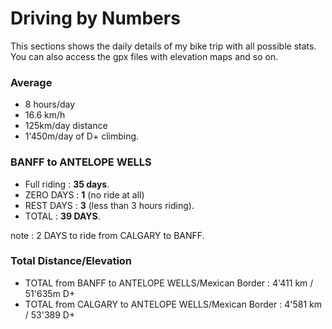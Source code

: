 # Driving by Numbers

This sections shows the daily details of my bike trip with all possible stats. You can also access the gpx files with elevation maps and so on.

### Average

- 8 hours/day
- 16.6 km/h
- 125km/day distance
- 1'450m/day of D+ climbing.

### BANFF to ANTELOPE WELLS 

- Full riding : **35 days**.
- ZERO DAYS : **1** (no ride at all)
- REST DAYS : **3** (less than 3 hours riding).
- TOTAL : **39 DAYS**. 

note : 2 DAYS to ride from CALGARY to BANFF.

### Total Distance/Elevation

- TOTAL from BANFF to ANTELOPE WELLS/Mexican Border : 4'411 km / 51'635m D+
- TOTAL from CALGARY to ANTELOPE WELLS/Mexican Border : 4'581 km / 53'389 D+

<div id="GDMBR"></div>
